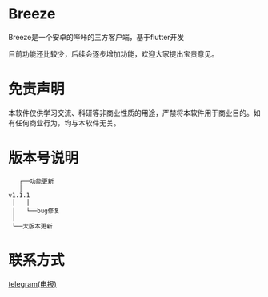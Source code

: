 # Breeze

Breeze是一个安卓的哔咔的三方客户端，基于flutter开发

目前功能还比较少，后续会逐步增加功能，欢迎大家提出宝贵意见。

# 免责声明

本软件仅供学习交流、科研等非商业性质的用途，严禁将本软件用于商业目的。如有任何商业行为，均与本软件无关。

# 版本号说明

```
   ┌──功能更新
   │
v1.1.1
 │   │
 │   └──bug修复
 │  
 └──大版本更新
```

# 联系方式

[telegram(电报)](https://t.me/breeze_zh_cn)